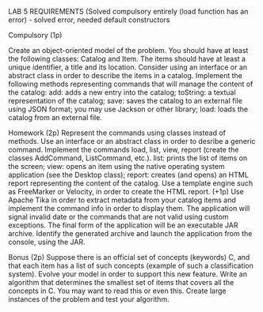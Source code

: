 LAB 5 REQUIREMENTS (Solved compulsory entirely (load function has an error) - solved error, needed default constructors

Compulsory (1p)

Create an object-oriented model of the problem. You should have at least the following classes: Catalog and Item. The items should have at least a unique identifier, a title and its location. Consider using an interface or an abstract class in order to describe the items in a catalog.
Implement the following methods representing commands that will manage the content of the catalog:
add: adds a new entry into the catalog;
toString: a textual representation of the catalog;
save: saves the catalog to an external file using JSON format; you may use Jackson or other library;
load: loads the catalog from an external file.


Homework (2p)
Represent the commands using classes instead of methods. Use an interface or an abstract class in order to desribe a generic command.
Implement the commands load, list, view, report (create the classes AddCommand, ListCommand, etc.).
list: prints the list of items on the screen;
view: opens an item using the native operating system application (see the Desktop class);
report: creates (and opens) an HTML report representing the content of the catalog.
Use a template engine such as FreeMarker or Velocity, in order to create the HTML report.
(+1p) Use Apache Tika in order to extract metadata from your catalog items and implement the command info in order to display them.
The application will signal invalid date or the commands that are not valid using custom exceptions.
The final form of the application will be an executable JAR archive. Identify the generated archive and launch the application from the console, using the JAR.


Bonus (2p)
Suppose there is an official set of concepts (keywords) C, and that each item has a list of such concepts (example of such a classification system). Evolve your model in order to support this new feature.
Write an algorithm that determines the smallest set of items that covers all the concepts in C. You may want to read this or even this.
Create large instances of the problem and test your algorithm.
